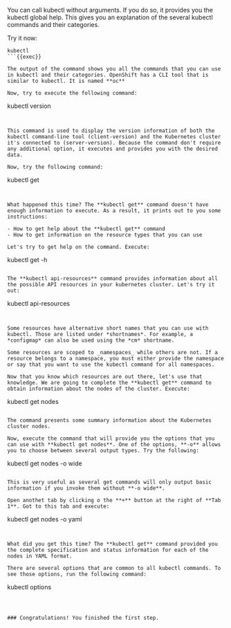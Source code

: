 You can call kubectl without arguments. If you do so, it provides you the kubectl global help. This gives you an explanation of the several kubectl commands and their categories.

Try it now:

```
kubectl
```{{exec}}

The output of the command shows you all the commands that you can use in kubectl and their categories. OpenShift has a CLI tool that is similar to kubectl. It is named **oc**

Now, try to execute the following command:

```
kubectl version
```{{exec}}


This command is used to display the version information of both the kubectl command-line tool (client-version) and the Kubernetes cluster it's connected to (server-version). Because the command don't require any additional option, it executes and provides you with the desired data.

Now, try the following command:

```
kubectl get
```{{exec}}


What happened this time? The **kubectl get** command doesn't have enough information to execute. As a result, it prints out to you some instructions:

- How to get help about the **kubectl get** command
- How to get information on the resource types that you can use

Let's try to get help on the command. Execute:

```
kubectl get -h
```{{exec}}

The **kubectl api-resources** command provides information about all the possible API resources in your kubernetes cluster. Let's try it out:

```
kubectl api-resources
```{{exec}}


Some resources have alternative short names that you can use with kubectl. Those are listed under *shortnames*. For example, a *configmap* can also be used using the *cm* shortname.

Some resources are scoped to _namespaces_ while others are not. If a resource belongs to a namespace, you must either provide the namespace or say that you want to use the kubectl command for all namespaces.

Now that you know which resources are out there, let's use that knowledge. We are going to complete the **kubectl get** command to obtain information about the nodes of the cluster. Execute:

```
kubectl get nodes
```{{exec}}

The command presents some summary information about the Kubernetes cluster nodes.

Now, execute the command that will provide you the options that you can use with **kubectl get nodes**. One of the options, **-o** allows you to choose between several output types. Try the following:

```
kubectl get nodes -o wide
```{{exec}}

This is very useful as several get commands will only output basic information if you invoke them without **-o wide**. 

Open anothet tab by clicking o the **+** button at the right of **Tab 1**. Got to this tab and execute:

```
kubectl get nodes -o yaml
```{{exec}}


What did you get this time? The **kubectl get** command provided you the complete specification and status information for each of the nodes in YAML format.

There are several options that are common to all kubectl commands. To see those options, run the following command:

```
kubectl options
```{{exec}}



### Congratulations! You finished the first step.

